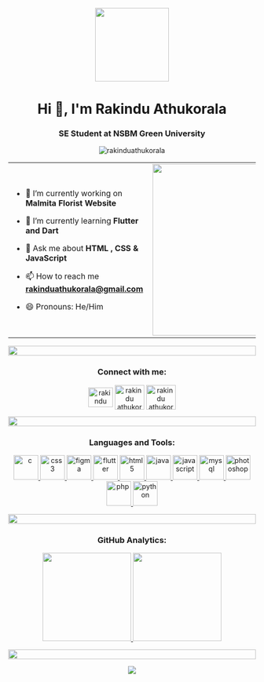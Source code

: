 <p align="center"> <picture><img src = "https://github.com/7oSkaaa/7oSkaaa/blob/main/Images/about_me.gif?raw=true" width = 150px></picture></p>
<h1 align="center">Hi 👋, I'm Rakindu Athukorala</h1>

<h3 align="center">SE Student at NSBM Green University</h3>

<p align="center"> <img src="https://komarev.com/ghpvc/?username=rakinduathukorala&label=Profile%20views&color=0e75b6&style=flat" alt="rakinduathukorala" /> </p>

<table align="center">
<tr border="none">
<td width="60%" align="left">
  
- 🔭 I’m currently working on **Malmita Florist Website**

- 🌱 I’m currently learning **Flutter and Dart**

- 💬 Ask me about **HTML , CSS & JavaScript**

- 📫 How to reach me **rakinduathukorala@gmail.com**

- 😄 Pronouns: He/Him

</td>
<td width="60%" align="center">

   <img align="right" src="https://media3.giphy.com/media/v1.Y2lkPTc5MGI3NjExaXA4ZHMweTZwdWQwYXVqd3g0ZDJ4emEzand6OHoxZ2wwNWpnYXVuNyZlcD12MV9pbnRlcm5hbF9naWZfYnlfaWQmY3Q9Zw/KX5nwoDX97AtPvKBF6/giphy.gif" width = 350px>

  
  </td>
</tr>
</table>

<img src="https://i.imgur.com/dBaSKWF.gif" height="20" width="100%">
<h3 align="center">Connect with me:</h3>
<p align="center">
<a href="https://www.linkedin.com/in/rakindu-athukorala-8118a1255?utm_source=share&utm_campaign=share_via&utm_content=profile&utm_medium=android_app"><img align="center" src="https://raw.githubusercontent.com/rahuldkjain/github-profile-readme-generator/master/src/images/icons/Social/linked-in-alt.svg" alt="rakindu athukorala" height="40" width="50" /></a>
<a href="https://www.facebook.com/profile.php?id=100009362741250&mibextid=ZbWKwL" target="blank"><img align="center" src="https://raw.githubusercontent.com/rahuldkjain/github-profile-readme-generator/master/src/images/icons/Social/facebook.svg" alt="rakindu athukorala" height="50" width="60" /></a>
<a href="https://www.instagram.com/r_a_k_h_i_i?igsh=bDZ5YnlvempwdWh3" target="blank"><img align="center" src="https://raw.githubusercontent.com/rahuldkjain/github-profile-readme-generator/master/src/images/icons/Social/instagram.svg" alt="rakindu athukorala" height="50" width="60" /></a>
</p>

<img src="https://i.imgur.com/dBaSKWF.gif" height="20" width="100%">
<h3 align="center">Languages and Tools:</h3>
<p align="center"> <a href="https://www.cprogramming.com/" target="_blank" rel="noreferrer"> <img src="https://github.com/Scar1109/skill-icons/blob/main/icons/C.svg" alt="c" width="50" height="50"/> </a> <a href="https://www.w3schools.com/css/" target="_blank" rel="noreferrer"> <img src="https://github.com/Scar1109/skill-icons/blob/main/icons/CSS.svg" alt="css3" width="50" height="50"/> </a> <a href="https://www.figma.com/" target="_blank" rel="noreferrer"> <img src="https://github.com/Scar1109/skill-icons/blob/main/icons/Figma-Light.svg" alt="figma" width="50" height="50"/> </a> <a href="https://flutter.dev" target="_blank" rel="noreferrer"> <img src="https://github.com/Scar1109/skill-icons/blob/main/icons/Flutter-Light.svg" alt="flutter" width="50" height="50"/> </a><a href="https://www.w3.org/html/" target="_blank" rel="noreferrer"> <img src="https://github.com/Scar1109/skill-icons/blob/main/icons/HTML.svg" alt="html5" width="50" height="50"/> </a><a href="https://www.java.com" target="_blank" rel="noreferrer"> <img src="https://github.com/Scar1109/skill-icons/blob/main/icons/Java-Light.svg" alt="java" width="50" height="50"/> </a> <a href="https://developer.mozilla.org/en-US/docs/Web/JavaScript" target="_blank" rel="noreferrer"> <img src="https://github.com/Scar1109/skill-icons/blob/main/icons/JavaScript.svg" alt="javascript" width="50" height="50"/> </a> <a href="https://www.mysql.com/" target="_blank" rel="noreferrer"> <img src="https://github.com/Scar1109/skill-icons/blob/main/icons/MySQL-Light.svg" alt="mysql" width="50" height="50"/> </a> <a href="https://www.photoshop.com/en" target="_blank" rel="noreferrer"> <img src="https://github.com/Scar1109/skill-icons/blob/main/icons/Photoshop.svg" alt="photoshop" width="50" height="50"/> </a> <a href="https://www.php.net" target="_blank" rel="noreferrer"> <img src="https://github.com/Scar1109/skill-icons/blob/main/icons/PHP-Light.svg" alt="php" width="50" height="50"/> </a> <a href="https://www.python.org" target="_blank" rel="noreferrer"> <img src="https://github.com/Scar1109/skill-icons/blob/main/icons/Python-Dark.svg" alt="python" width="50" height="50"/> </a> </p>

<img src="https://i.imgur.com/dBaSKWF.gif" height="20" width="100%">

<h3 align="center">GitHub Analytics:</h3>
<p align="center">
<a href="https://github.com/rakinduathukorala">
  <img height="180em" src="https://github-readme-stats-eight-theta.vercel.app/api?username=rakinduathukorala&show_icons=true&theme=algolia&include_all_commits=true&count_private=true"/>
  <img height="180em" src="https://github-readme-stats-eight-theta.vercel.app/api/top-langs/?username=rakinduathukorala&layout=compact&langs_count=8&theme=algolia"/>
</a>
</p>

<img src="https://i.imgur.com/dBaSKWF.gif" height="20" width="100%">

<p align="center">
  <a href="https://github.com/DenverCoder1/readme-typing-svg"><img src="https://readme-typing-svg.herokuapp.com?font=Time+New+Roman&color=%23C8BE25&size=25&center=true&vCenter=true&width=600&height=100&lines=Thanks+for+visiting!;You're+welcome"></a>
</p>

